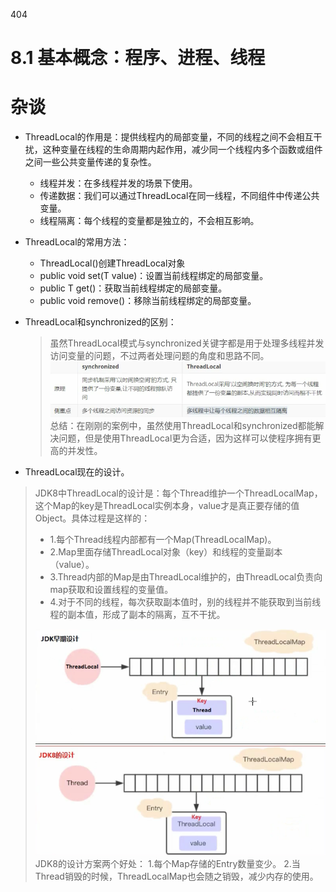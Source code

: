 404
# 8.1 基本概念：程序、进程、线程






# 杂谈
* ThreadLocal的作用是：提供线程内的局部变量，不同的线程之间不会相互干扰，这种变量在线程的生命周期内起作用，减少同一个线程内多个函数或组件之间一些公共变量传递的复杂性。
  * 线程并发：在多线程并发的场景下使用。
  * 传递数据：我们可以通过ThreadLocal在同一线程，不同组件中传递公共变量。
  * 线程隔离：每个线程的变量都是独立的，不会相互影响。

* ThreadLocal的常用方法：
  * ThreadLocal()创建ThreadLocal对象
  * public void set(T value)：设置当前线程绑定的局部变量。
  * public T get()：获取当前线程绑定的局部变量。
  * public void remove()：移除当前线程绑定的局部变量。

* ThreadLocal和synchronized的区别：
  > 虽然ThreadLocal模式与synchronized关键字都是用于处理多线程并发访问变量的问题，不过两者处理问题的角度和思路不同。
  > ![img.png](img.png)
  > 总结：在刚刚的案例中，虽然使用ThreadLocal和synchronized都能解决问题，但是使用ThreadLocal更为合适，因为这样可以使程序拥有更高的并发性。

*  ThreadLocal现在的设计。
> JDK8中ThreadLocal的设计是：每个Thread维护一个ThreadLocalMap，这个Map的key是ThreadLocal实例本身，value才是真正要存储的值Object。具体过程是这样的：
> * 1.每个Thread线程内部都有一个Map(ThreadLocalMap)。
> * 2.Map里面存储ThreadLocal对象（key）和线程的变量副本（value）。
> * 3.Thread内部的Map是由ThreadLocal维护的，由ThreadLocal负责向map获取和设置线程的变量值。
> * 4.对于不同的线程，每次获取副本值时，别的线程并不能获取到当前线程的副本值，形成了副本的隔离，互不干扰。
> 
> ![img_1.png](img_1.png)
> JDK8的设计方案两个好处：
> 1.每个Map存储的Entry数量变少。
> 2.当Thread销毁的时候，ThreadLocalMap也会随之销毁，减少内存的使用。



























